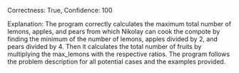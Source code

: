 Correctness: True, Confidence: 100

Explanation: The program correctly calculates the maximum total number of lemons, apples, and pears from which Nikolay can cook the compote by finding the minimum of the number of lemons, apples divided by 2, and pears divided by 4. Then it calculates the total number of fruits by multiplying the max_lemons with the respective ratios. The program follows the problem description for all potential cases and the examples provided.